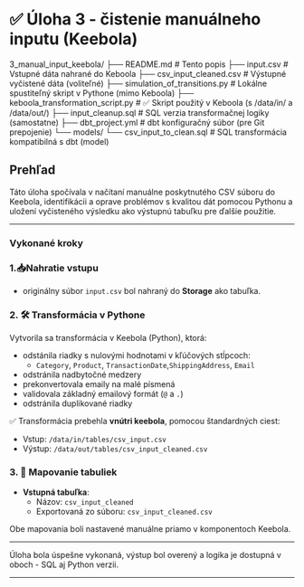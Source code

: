 # ✅ Úloha 3 - čistenie manuálneho inputu (Keebola)

3_manual_input_keebola/
├── README.md # Tento popis
├── input.csv # Vstupné dáta nahrané do Keboola
├── csv_input_cleaned.csv # Výstupné vyčistené dáta (voliteľné)
├── simulation_of_transitions.py # Lokálne spustiteľný skript v Pythone (mimo Keboola)
├── keboola_transformation_script.py # ✅ Skript použitý v Keboola (s /data/in/ a /data/out/)
├── input_cleanup.sql # SQL verzia transformačnej logiky (samostatne)
├── dbt_project.yml # dbt konfiguračný súbor (pre Git prepojenie)
└── models/
└── csv_input_to_clean.sql # SQL transformácia kompatibilná s dbt (model)


## Prehľad

Táto úloha spočívala v načítaní manuálne poskytnutého CSV súboru do Keebola, identifikácii a oprave problémov
 s kvalitou dát pomocou Pythonu a uložení vyčisteného výsledku ako výstupnú tabuľku pre ďalšie použitie.

---

### Vykonané kroky

### 1.📥Nahratie vstupu

- originálny súbor `input.csv` bol nahraný do **Storage** ako tabuľka.

### 2. 🛠 Transformácia v Pythone

Vytvorila sa transformácia v Keebola (Python), ktorá:
- odstánila riadky s nulovými hodnotami v kľúčových stĺpcoch:
	- `Category`, `Product`, `TransactionDate`,`ShippingAddress`, `Email`
- odstránila nadbytočné medzery
- prekonvertovala emaily na malé písmená
- validovala základný emailový formát (`@` a `.`)
- odstránila duplikované riadky

✅ Transformácia prebehla **vnútri keebola**, pomocou štandardných ciest:
- Vstup: `/data/in/tables/csv_input.csv`
- Výstup: `/data/out/tables/csv_input_cleaned.csv`

### 3. 🔁 Mapovanie tabuliek

- **Vstupná tabuľka**:
	- Názov: `csv_input_cleaned`
	- Exportovaná zo súboru: `csv_input_cleaned.csv`
	
Obe mapovania boli nastavené manuálne priamo v komponentoch Keebola.

---

Úloha bola úspešne vykonaná, výstup bol overený a logika je dostupná v oboch - SQL aj Python verzii.

---